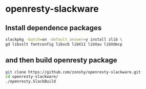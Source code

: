 # openresty-slackware

## Install dependence packages

```bash
slackpkg -batch=on -default_answer=y install zlib \
gd libxslt fontconfig libxcb libX11 libXau libXdmcp
```
## and then build openresty package

```bash
git clone https://github.com/zonshy/openresty-slackware.git
cd openresty-slackware/
./openresty.SlackBuild
```
